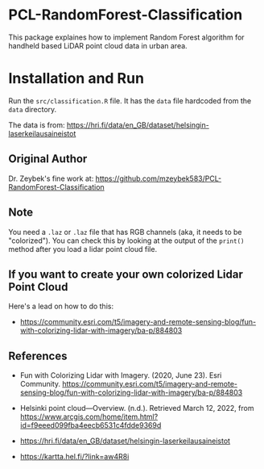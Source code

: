 # PCL-RandomForest-Classification
This package explaines how to implement Random Forest algorithm for handheld based LiDAR point cloud data in urban area.

# Installation and Run
Run the `src/classification.R` file. It has the `data` file hardcoded from the `data` directory. 

The data is from: https://hri.fi/data/en_GB/dataset/helsingin-laserkeilausaineistot

## Original Author

Dr. Zeybek's fine work at: https://github.com/mzeybek583/PCL-RandomForest-Classification

## Note 
You need a `.laz` or `.laz` file that has RGB channels (aka, it needs to be "colorized"). You can check this by looking at the output of the `print()` method after you load a lidar point cloud file. 

## If you want to create your own colorized Lidar Point Cloud

Here's a lead on how to do this: 

- https://community.esri.com/t5/imagery-and-remote-sensing-blog/fun-with-colorizing-lidar-with-imagery/ba-p/884803

## References 

- Fun with Colorizing Lidar with Imagery. (2020, June 23). Esri Community. https://community.esri.com/t5/imagery-and-remote-sensing-blog/fun-with-colorizing-lidar-with-imagery/ba-p/884803

- Helsinki point cloud—Overview. (n.d.). Retrieved March 12, 2022, from https://www.arcgis.com/home/item.html?id=f9eeed099fba4eecb6531c4fdde9369d

- https://hri.fi/data/en_GB/dataset/helsingin-laserkeilausaineistot

- https://kartta.hel.fi/?link=aw4R8i




